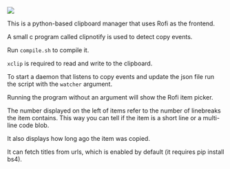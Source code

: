 ![](https://i.imgur.com/ZZYmqXd.jpg)

This is a python-based clipboard manager that uses Rofi as the frontend.

A small c program called clipnotify is used to detect copy events.

Run `compile.sh` to compile it.

`xclip` is required to read and write to the clipboard.

To start a daemon that listens to copy events and update the json file run the script with the `watcher` argument.

Running the program without an argument will show the Rofi item picker.

The number displayed on the left of items refer to the number of linebreaks the item contains. This way you can tell if the item is a short line or a multi-line code blob.

It also displays how long ago the item was copied.

It can fetch titles from urls, which is enabled by default (it requires pip install bs4).